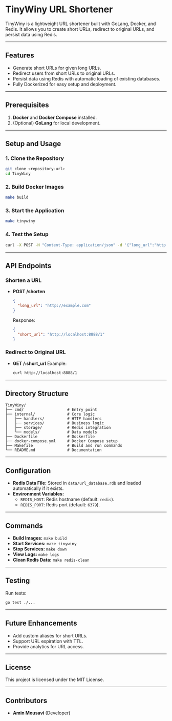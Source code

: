 # TinyWiny URL Shortener

TinyWiny is a lightweight URL shortener built with GoLang, Docker, and Redis. It allows you to create short URLs, redirect to original URLs, and persist data using Redis.

---

## Features

- Generate short URLs for given long URLs.
- Redirect users from short URLs to original URLs.
- Persist data using Redis with automatic loading of existing databases.
- Fully Dockerized for easy setup and deployment.

---

## Prerequisites

1. **Docker** and **Docker Compose** installed.
2. (Optional) **GoLang** for local development.

---

## Setup and Usage

### 1. Clone the Repository
```bash
git clone <repository-url>
cd TinyWiny
```

### 2. Build Docker Images
```bash
make build
```

### 3. Start the Application
```bash
make tinywiny
```

### 4. Test the Setup
```bash
curl -X POST -H "Content-Type: application/json" -d '{"long_url":"http://example.com"}' http://localhost:8888/shorten
```
---

## API Endpoints

### Shorten a URL
- **POST /shorten**
  ```json
  {
    "long_url": "http://example.com"
  }
  ```
  Response:
  ```json
  {
    "short_url": "http://localhost:8888/1"
  }
  ```

### Redirect to Original URL
- **GET /:short_url**
  Example:
  ```bash
  curl http://localhost:8888/1
  ```

---

## Directory Structure

```
TinyWiny/
├── cmd/                   # Entry point
├── internal/              # Core logic
│   ├── handlers/          # HTTP handlers
│   ├── services/          # Business logic
│   ├── storage/           # Redis integration
│   └── models/            # Data models
├── Dockerfile             # Dockerfile
├── docker-compose.yml     # Docker Compose setup
├── Makefile               # Build and run commands
└── README.md              # Documentation
```

---

## Configuration

- **Redis Data File:** Stored in `data/url_database.rdb` and loaded automatically if it exists.
- **Environment Variables:**
  - `REDIS_HOST`: Redis hostname (default: `redis`).
  - `REDIS_PORT`: Redis port (default: `6379`).

---

## Commands

- **Build Images:** `make build`
- **Start Services:** `make tinywiny`
- **Stop Services:** `make down`
- **View Logs:** `make logs`
- **Clean Redis Data:** `make redis-clean`

---

## Testing

Run tests:
```bash
go test ./...
```

---

## Future Enhancements

- Add custom aliases for short URLs.
- Support URL expiration with TTL.
- Provide analytics for URL access.

---

## License

This project is licensed under the MIT License.

---

## Contributors

- **Amin Mousavi** (Developer)

